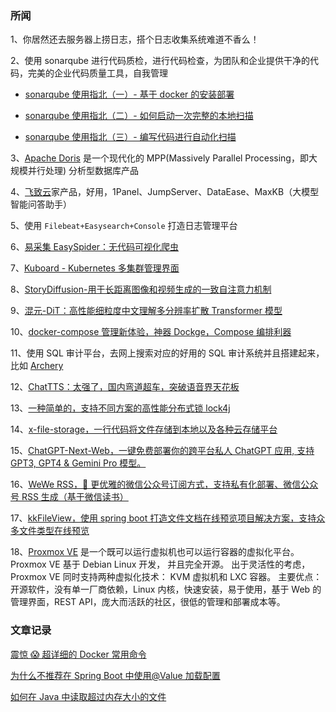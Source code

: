### 所闻

1、你居然还去服务器上捞日志，搭个日志收集系统难道不香么！

2、使用 sonarqube 进行代码质检，进行代码检查，为团队和企业提供干净的代码，完美的企业代码质量工具，自我管理

- [sonarqube 使用指北（一）- 基于 docker 的安装部署](https://juejin.cn/post/7353106089296265268)

- [sonarqube 使用指北（二）- 如何启动一次完整的本地扫描](https://juejin.cn/post/7353106546827640847)

- [sonarqube 使用指北（三）- 编写代码进行自动化扫描](https://juejin.cn/post/7355018368057622580)

3、[Apache Doris](https://doris.apache.org/zh-CN/docs/dev/get-starting/what-is-apache-doris) 是一个现代化的 MPP(Massively Parallel Processing，即大规模并行处理) 分析型数据库产品

4、[飞致云](https://fit2cloud.com/index.html)家产品，好用，1Panel、JumpServer、DataEase、MaxKB（大模型智能问答助手）

5、使用 `Filebeat+Easysearch+Console` 打造日志管理平台

6、[易采集 EasySpider：无代码可视化爬虫](https://www.easyspider.net/)

7、[Kuboard - Kubernetes 多集群管理界面](https://www.kuboard.cn/)

8、[StoryDiffusion-用于长距离图像和视频生成的一致自注意力机制](https://github.com/HVision-NKU/StoryDiffusion)

9、[混元-DiT：高性能细粒度中文理解多分辨率扩散 Transformer 模型](https://dit.hunyuan.tencent.com/)

10、[docker-compose 管理新体验，神器 Dockge，Compose 编排利器](https://dockge.kuma.pet/)

11、使用 SQL 审计平台，去网上搜索对应的好用的 SQL 审计系统并且搭建起来，比如 [Archery](https://archerydms.com/)

12、[ChatTTS：太强了，国内弯道超车，突破语音界天花板](https://github.com/2noise/ChatTTS)

13、[一种简单的，支持不同方案的高性能分布式锁 lock4j](https://gitee.com/baomidou/lock4j)

14、[x-file-storage，一行代码将文件存储到本地以及各种云存储平台](https://gitee.com/dromara/x-file-storage)

15、[ChatGPT-Next-Web，一键免费部署你的跨平台私人 ChatGPT 应用, 支持 GPT3, GPT4 & Gemini Pro 模型。](https://github.com/ChatGPTNextWeb/ChatGPT-Next-Web)

16、[WeWe RSS，🤗 更优雅的微信公众号订阅方式，支持私有化部署、微信公众号 RSS 生成（基于微信读书）](https://github.com/cooderl/wewe-rss)

17、[kkFileView，使用 spring boot 打造文件文档在线预览项目解决方案，支持众多文件类型在线预览](https://gitee.com/kekingcn/file-online-preview)

18、[Proxmox VE](https://www.proxmox.com/en/downloads) 是一个既可以运行虚拟机也可以运行容器的虚拟化平台。Proxmox VE 基于 Debian Linux 开发， 并且完全开源。 出于灵活性的考虑， Proxmox VE 同时支持两种虚拟化技术： KVM 虚拟机和 LXC 容器。
主要优点：开源软件，没有单一厂商依赖，Linux 内核，快速安装，易于使用，基于 Web 的管理界面，REST API，庞大而活跃的社区，很低的管理和部署成本等。

### 文章记录

[震惊 😱 超详细的 Docker 常用命令](https://juejin.cn/post/7245275769219203132)

[为什么不推荐在 Spring Boot 中使用@Value 加载配置](https://www.didispace.com/article/spring-boot/spring-boot-stop-use-value.html)

[如何在 Java 中读取超过内存大小的文件](https://www.didispace.com/article/richang/java-process-large-file.html)
